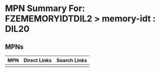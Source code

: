 



# MPN Summary For: FZEMEMORYIDTDIL2 > memory-idt : DIL20

## MPNs
  

|MPN|Direct Links|Search Links|
| :--- | :--- | :--- |
||||
